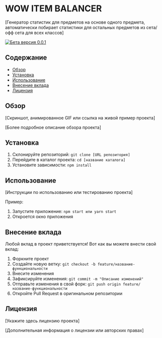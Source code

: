 # WOW ITEM BALANCER

[Генератор статистик для предметов на основе одного предмета, автоматически побирает статистики для остальных предметов из сета/офф сета для всех классов]

[![Бета версия 0.0.1](https://i.postimg.cc/QtdZmfXZ/Capture-d-e-cran-2023-05-13-a-01-49-05.png)](https://postimg.cc/2qMt8Fb0)

## Содержание

- [Обзор](#обзор)
- [Установка](#установка)
- [Использование](#использование)
- [Внесение вклада](#внесение-вклада)
- [Лицензия](#лицензия)

## Обзор

[Скриншот, анимированное GIF или ссылка на живой пример проекта]

[Более подробное описание обзора проекта]

## Установка

1. Склонируйте репозиторий: `git clone [URL репозитория]`
2. Перейдите в каталог проекта: `cd [название каталога]`
3. Установите зависимости: `npm install`

## Использование

[Инструкции по использованию или тестированию проекта]

Пример:

1. Запустите приложение: `npm start или yarn start`
2. Откроется окно приложения

## Внесение вклада

Любой вклад в проект приветствуется! Вот как вы можете внести свой вклад:

1. Форкните проект
2. Создайте новую ветку: `git checkout -b feature/название-функциональности`
3. Внесите изменения
4. Зафиксируйте изменения: `git commit -m "Описание изменений"`
5. Отправьте изменения в свой форк: `git push origin feature/название-функциональности`
6. Откройте Pull Request в оригинальном репозитории

## Лицензия

[Укажите здесь лицензию проекта]

[Дополнительная информация о лицензии или авторских правах]

